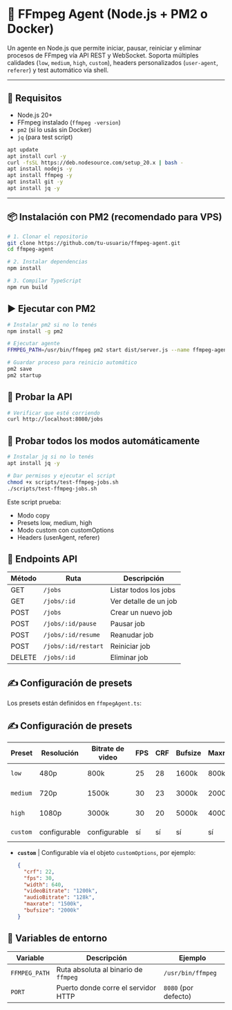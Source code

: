 # 🧪 FFmpeg Agent (Node.js + PM2 o Docker)

Un agente en Node.js que permite iniciar, pausar, reiniciar y eliminar procesos de FFmpeg vía API REST y WebSocket. Soporta múltiples calidades (`low`, `medium`, `high`, `custom`), headers personalizados (`user-agent`, `referer`) y test automático vía shell.

---

## 🚀 Requisitos

- Node.js 20+
- FFmpeg instalado (`ffmpeg -version`)
- `pm2` (si lo usás sin Docker)
- `jq` (para test script)

```bash
apt update
apt install curl -y
curl -fsSL https://deb.nodesource.com/setup_20.x | bash -
apt install nodejs -y
apt install ffmpeg -y
apt install git -y
apt install jq -y
```

---

## 📦 Instalación con PM2 (recomendado para VPS)

```bash
# 1. Clonar el repositorio
git clone https://github.com/tu-usuario/ffmpeg-agent.git
cd ffmpeg-agent

# 2. Instalar dependencias
npm install

# 3. Compilar TypeScript
npm run build
```

## ▶️ Ejecutar con PM2
```bash
# Instalar pm2 si no lo tenés
npm install -g pm2

# Ejecutar agente
FFMPEG_PATH=/usr/bin/ffmpeg pm2 start dist/server.js --name ffmpeg-agent

# Guardar proceso para reinicio automático
pm2 save
pm2 startup
```

## 🧪 Probar la API

```bash
# Verificar que esté corriendo
curl http://localhost:8080/jobs
```

## 🔁 Probar todos los modos automáticamente

```bash
# Instalar jq si no lo tenés
apt install jq -y

# Dar permisos y ejecutar el script
chmod +x scripts/test-ffmpeg-jobs.sh
./scripts/test-ffmpeg-jobs.sh
```

Este script prueba:
* Modo copy
* Presets low, medium, high
* Modo custom con customOptions
* Headers (userAgent, referer)


## 📡 Endpoints API

| Método | Ruta                | Descripción           |
| ------ | ------------------- | --------------------- |
| GET    | `/jobs`             | Listar todos los jobs |
| GET    | `/jobs/:id`         | Ver detalle de un job |
| POST   | `/jobs`             | Crear un nuevo job    |
| POST   | `/jobs/:id/pause`   | Pausar job            |
| POST   | `/jobs/:id/resume`  | Reanudar job          |
| POST   | `/jobs/:id/restart` | Reiniciar job         |
| DELETE | `/jobs/:id`         | Eliminar job          |

## ✍️ Configuración de presets

Los presets están definidos en `ffmpegAgent.ts`:

## ✍️ Configuración de presets

| Preset   | Resolución | Bitrate de video | FPS  | CRF | Bufsize | Maxrate | Audio Bitrate | Observaciones                  |
|----------|------------|------------------|------|-----|---------|---------|----------------|-------------------------------|
| `low`    | 480p       | 800k             | 25   | 28  | 1600k   | 800k    | 96k            | Escala y codifica             |
| `medium` | 720p       | 1500k            | 30   | 23  | 3000k   | 2000k   | 128k           | Para calidad media            |
| `high`   | 1080p      | 3000k            | 30   | 20  | 5000k   | 4000k   | 192k           | Para calidad alta             |
| `custom` | configurable | configurable   | sí   | sí  | sí      | sí      | sí             | Definido por `customOptions`  |


- **`custom`**  | Configurable vía el objeto `customOptions`, por ejemplo:

  ```json
  {
    "crf": 22,
    "fps": 30,
    "width": 640,
    "videoBitrate": "1200k",
    "audioBitrate": "128k",
    "maxrate": "1500k",
    "bufsize": "2000k"
  }
   ```

## 🔐 Variables de entorno

| Variable      | Descripción                          | Ejemplo              |
| ------------- | ------------------------------------ | -------------------- |
| `FFMPEG_PATH` | Ruta absoluta al binario de `ffmpeg` | `/usr/bin/ffmpeg`    |
| `PORT`        | Puerto donde corre el servidor HTTP  | `8080` (por defecto) |
